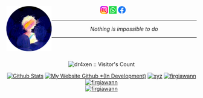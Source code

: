 <img src="https://raw.githubusercontent.com/firgiawann/firgiawann/main/avatar.png" width="120" height="120" align="left">
<center>
<a href="https://Instagram.com/firgiawan.id"><img src="Instagram.svg" alt="alt text" width="20" height="20"></a> 
<a href="https://wa.me/6285173118500?text=Asalamualaikum+bang"><img src="whatsapp.png" alt="alt text" width="20" height="20"></a>
<a href="https://www.facebook.com/firgi.awan.927758"><img src="Facebook.svg" alt="alt text" width="20" height="20"></a>
&nbsp;&nbsp;     &nbsp;&nbsp;    &nbsp;&nbsp;   &nbsp;&nbsp;   &nbsp;&nbsp;

___
_Nothing is impossible to do_
___

<br></br>
</p>
<p align="center"><img src="https://profile-counter.glitch.me/{firgiawann}/count.svg" alt="dr4xen :: Visitor's Count" /></p>

<a href="https://github-readme-stats.vercel.app/api?username=firgiawann&show_icons=true&theme=dark"><img title="Github Stats" src="https://github-readme-stats.vercel.app/api?username=firgiawann&show_icons=true&theme=dark"></a>
<a href="https://github.com/firgiawann/firgiawann.github.io"><img title="My Website Github *(In Development)" src="https://github-readme-stats.vercel.app/api/pin/?username=firgiawann&repo=firgiawann.github.io&theme=dark"></a>
<a href="https://github.com/firgiawann/xyz"><img title="xyz" src="https://github-readme-stats.vercel.app/api/pin/?username=firgiawann&repo=xyz&theme=dark"></a>
<a href="https://github.com/firgiawann/firgiawann"><img title="firgiawann" src="https://github-readme-stats.vercel.app/api/pin/?username=firgiawann&repo=firgiawann&theme=dark"></a>
<a href="https://github.com/firgiawann"><img title="firgiawann" src="https://github-readme-stats.vercel.app/api/top-langs/?username=firgiawann&layout=compact&theme=dark"></a><br>
<a href="https://github.com/firgiawann"><img title="firgiawann" src="https://github-readme-stats.vercel.app/api?username=firgiawann&show_icons=true&include_all_commits=true&theme=dark&cache_seconds=3200"></a>
